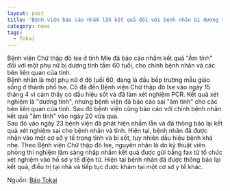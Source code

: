 ```yaml
---
layout: post
title: "Bệnh viện báo cáo nhầm lẫn kết quả đối với bệnh nhân bị dương tính với virus Corona."
category: news
tags: 
  - Tokai
---
```

Bệnh viện Chữ thập đỏ Ise ở tỉnh Mie đã báo cáo nhầm kết quả "Âm tính" đối với một phụ nữ bị dương tính tầm 60 tuổi,  cho chính bệnh nhân và các bên liên quan của tỉnh.  
Bệnh nhân là một phụ nữ ở độ tuổi 60, đang là đầu bếp trường mẫu giáo sống ở thành phố Ise. Cô đã đến Bệnh viện Chữ thập đỏ Ise vào ngày 15 tháng 4 vì cảm thấy có dấu hiệu sốt và đã làm xét nghiệm PCR.
Kết quả xét nghiệm là "dương tính", nhưng bệnh viện đã báo cáo sai "âm tính" cho các bên liên quan của tỉnh. Sau đó bệnh viện cũng báo cáo với chính bệnh nhân kết quả "âm tính" vào ngày 20 vừa qua.  
Sau đó vào ngày 23 bệnh viện đã phát hiện nhầm lẫn và đã thông báo lại kết quả xét nghiệm sai cho bệnh nhân và tỉnh.
Hiện tại, bệnh nhân đã được nhận vào một cơ sở y tế trong tỉnh và bị sốt, tuy nhiên dấu hiệu bệnh khá nhẹ.
Theo Bệnh viện Chữ thập đỏ Ise, nguyên nhân là do kỹ thuật viên phòng thí nghiệm lâm sàng nhập nhầm kết quả được gửi bằng fax từ tổ chức xét nghiệm vào hồ sơ y tế điện tử.
Hiện tại bệnh nhân đã được thông báo lại kết quả, điều trị tại nhà và tiếp tục được khám tại một cơ sở y tế khác.

Nguồn: [Báo Tokai](https://www.tokai-tv.com/tokainews/article_20200424_124345)